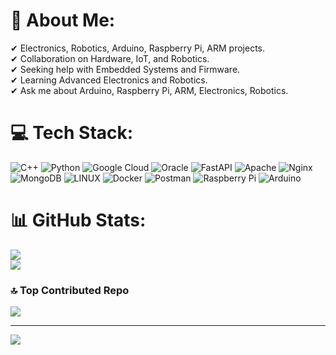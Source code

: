 # 💫 About Me:
✔ Electronics, Robotics, Arduino, Raspberry Pi, ARM projects.<br>✔ Collaboration on Hardware, IoT, and Robotics.<br>✔ Seeking help with Embedded Systems and Firmware.<br>✔ Learning Advanced Electronics and Robotics.<br>✔ Ask me about Arduino, Raspberry Pi, ARM, Electronics, Robotics.


# 💻 Tech Stack:
![C++](https://img.shields.io/badge/c++-%2300599C.svg?style=plastic&logo=c%2B%2B&logoColor=white) ![Python](https://img.shields.io/badge/python-3670A0?style=plastic&logo=python&logoColor=ffdd54) ![Google Cloud](https://img.shields.io/badge/Google%20Cloud-%234285F4.svg?style=plastic&logo=google-cloud&logoColor=white) ![Oracle](https://img.shields.io/badge/Oracle-F80000?style=plastic&logo=oracle&logoColor=white) ![FastAPI](https://img.shields.io/badge/FastAPI-005571?style=plastic&logo=fastapi) ![Apache](https://img.shields.io/badge/apache-%23D42029.svg?style=plastic&logo=apache&logoColor=white) ![Nginx](https://img.shields.io/badge/nginx-%23009639.svg?style=plastic&logo=nginx&logoColor=white) ![MongoDB](https://img.shields.io/badge/MongoDB-%234ea94b.svg?style=plastic&logo=mongodb&logoColor=white) ![LINUX](https://img.shields.io/badge/Linux-FCC624?style=plastic&logo=linux&logoColor=black) ![Docker](https://img.shields.io/badge/docker-%230db7ed.svg?style=plastic&logo=docker&logoColor=white) ![Postman](https://img.shields.io/badge/Postman-FF6C37?style=plastic&logo=postman&logoColor=white) ![Raspberry Pi](https://img.shields.io/badge/-RaspberryPi-C51A4A?style=plastic&logo=Raspberry-Pi) ![Arduino](https://img.shields.io/badge/-Arduino-00979D?style=plastic&logo=Arduino&logoColor=white)
# 📊 GitHub Stats:
![](https://github-readme-stats.vercel.app/api?username=alibij&theme=omni&hide_border=false&include_all_commits=true&count_private=true)<br/>
![](https://github-readme-streak-stats.herokuapp.com/?user=alibij&theme=omni&hide_border=false)<br/>
<!-- ![](https://github-readme-stats.vercel.app/api/top-langs/?username=alibij&theme=omni&hide_border=false&include_all_commits=true&count_private=true&layout=compact) -->

### 🔝 Top Contributed Repo
![](https://github-contributor-stats.vercel.app/api?username=alibij&limit=5&theme=dark&combine_all_yearly_contributions=true)

---
[![](https://visitcount.itsvg.in/api?id=alibij&icon=2&color=4)](https://visitcount.itsvg.in)
